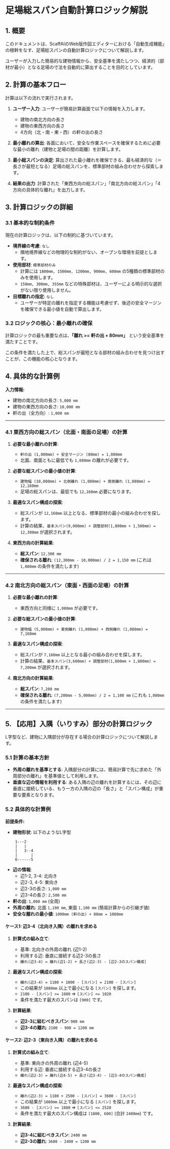 # 足場総スパン自動計算ロジック解説

## 1. 概要

このドキュメントは、ScaffAIのWeb版作図エディターにおける「自動生成機能」の根幹をなす、足場総スパンの自動計算ロジックについて解説します。

ユーザーが入力した簡易的な建物情報から、安全基準を満たしつつ、経済的（部材が最小）となる足場の寸法を自動的に算出することを目的としています。

## 2. 計算の基本フロー

計算は以下の流れで実行されます。

1.  **ユーザー入力**: ユーザーが簡易計算画面で以下の情報を入力します。
    *   建物の南北方向の長さ
    *   建物の東西方向の長さ
    *   4方向（北・南・東・西）の軒の出の長さ

2.  **最小離れの算出**: 各面において、安全な作業スペースを確保するために必要な最小の離れ（建物と足場の間の距離）を計算します。

3.  **最小総スパンの決定**: 算出された最小離れを確保できる、最も経済的な（＝長さが最短となる）足場の総スパンを、標準部材の組み合わせから探索します。

4.  **結果の出力**: 計算された「東西方向の総スパン」「南北方向の総スパン」「4方向の具体的な離れ」を出力します。

## 3. 計算ロジックの詳細

### 3.1 基本的な制約条件

現在の計算ロジックは、以下の制約に基づいています。

*   **境界線の考慮**: `なし`
    *   隣地境界線などの物理的な制約がない、オープンな環境を前提とします。
*   **使用部材**: `標準部材のみ`
    *   計算には `1800mm, 1500mm, 1200mm, 900mm, 600mm` の5種類の標準部材のみを使用します。
    *   `150mm, 300mm, 355mm` などの特殊部材は、ユーザーによる明示的な選択がない限り使用しません。
*   **目標離れの指定**: `なし`
    *   ユーザーが特定の離れを指定する機能は考慮せず、後述の安全マージンを確保できる最小値を自動で算出します。

### 3.2 ロジックの核心：最小離れの確保

計算ロジックの最も重要な点は、**「離れ >= 軒の出 + 80mm」** という安全基準を満たすことです。

この条件を満たした上で、総スパンが最短となる部材の組み合わせを見つけ出すことが、この機能の核心となります。

## 4. 具体的な計算例

**入力情報:**

*   建物の南北方向の長さ: `5,000 mm`
*   建物の東西方向の長さ: `10,000 mm`
*   軒の出（全方向）: `1,000 mm`

---

### 4.1 東西方向の総スパン（北面・南面の足場）の計算

1.  **必要な最小離れの計算**:
    *   `軒の出 (1,000mm) + 安全マージン (80mm) = 1,080mm`
    *   北面、南面ともに最低でも `1,080mm` の離れが必要です。

2.  **必要な総スパンの最小値の計算**:
    *   `建物幅 (10,000mm) + 北側離れ (1,080mm) + 南側離れ (1,080mm) = 12,160mm`
    *   足場の総スパンは、最低でも `12,160mm` 必要になります。

3.  **最適なスパン構成の探索**:
    *   総スパンが `12,160mm` 以上となる、標準部材の最小の組み合わせを探します。
    *   計算の結果、`基本スパン(9,000mm) + 調整部材(1,800mm + 1,500mm) = 12,300mm` が選択されます。

4.  **東西方向の計算結果**:
    *   **総スパン**: `12,300 mm`
    *   **確保される離れ**: `(12,300mm - 10,000mm) / 2 = 1,150 mm` (これは `1,080mm` の条件を満たします)

---

### 4.2 南北方向の総スパン（東面・西面の足場）の計算

1.  **必要な最小離れの計算**:
    *   東西方向と同様に `1,080mm` が必要です。

2.  **必要な総スパンの最小値の計算**:
    *   `建物幅 (5,000mm) + 東側離れ (1,080mm) + 西側離れ (1,080mm) = 7,160mm`

3.  **最適なスパン構成の探索**:
    *   総スパンが `7,160mm` 以上となる最小の組み合わせを探します。
    *   計算の結果、`基本スパン(3,600mm) + 調整部材(1,800mm + 1,800mm) = 7,200mm` が選択されます。

4.  **南北方向の計算結果**:
    *   **総スパン**: `7,200 mm`
    *   **確保される離れ**: `(7,200mm - 5,000mm) / 2 = 1,100 mm` (これも `1,080mm` の条件を満たします)

---

## 5. 【応用】入隅（いりすみ）部分の計算ロジック

L字型など、建物に入隅部分が存在する場合の計算ロジックについて解説します。

### 5.1 計算の基本方針

- **外周の離れを基準とする**: 入隅部分の計算には、簡易計算で先に求めた「外周部分の離れ」を基準値として利用します。
- **垂直な辺の情報を利用する**: ある入隅の辺の離れを計算するには、その辺に垂直に接続している、もう一方の入隅の辺の「長さ」と「スパン構成」が重要な要素となります。

### 5.2 具体的な計算例

**前提条件:**

- **建物形状**: 以下のようなL字型
  ```
   1---2
   |   |
   |   3--4
   |      |
   6------5
  ```
- **辺の情報**:
  - 辺1-2, 3-4: 北向き
  - 辺2-3, 4-5: 東向き
  - 辺2-3の長さ: `1,000 mm`
  - 辺3-4の長さ: `2,500 mm`
- **軒の出**: `1,000 mm` (全周)
- **外周の離れ**: 北面 `1,100 mm`, 東面 `1,100 mm` (簡易計算からの引継ぎ値)
- **安全な離れの最小値**: `1000mm (軒の出) + 80mm = 1080mm`

#### ケース1: 辺3-4（北向き入隅）の離れを求める

1.  **計算式の組み立て**:
    - 基準: 北向きの外周の離れ (辺1-2)
    - 利用する辺: 垂直に接続する辺2-3の長さ
    - `離れ(辺3-4) = 離れ(辺1-2) + 長さ(辺2-3) - [辺2-3のスパン構成]`

2.  **最適なスパン構成の探索**:
    - `離れ(辺3-4) = 1100 + 1000 - [スパン] = 2100 - [スパン]`
    - この結果が `1080mm` 以上で最小になる `[スパン]` を探します。
    - `2100 - [スパン] >= 1080`  => `[スパン] <= 1020`
    - 条件を満たす最大のスパンは `[900]` です。

3.  **計算結果**:
    - **辺2-3に組むべきスパン**: `900 mm`
    - **辺3-4の離れ**: `2100 - 900 = 1200 mm`

#### ケース2: 辺2-3（東向き入隅）の離れを求める

1.  **計算式の組み立て**:
    - 基準: 東向きの外周の離れ (辺4-5)
    - 利用する辺: 垂直に接続する辺3-4の長さ
    - `離れ(辺2-3) = 離れ(辺4-5) + 長さ(辺3-4) - [辺3-4のスパン構成]`

2.  **最適なスパン構成の探索**:
    - `離れ(辺2-3) = 1100 + 2500 - [スパン] = 3600 - [スパン]`
    - この結果が `1080mm` 以上で最小になる `[スパン]` を探します。
    - `3600 - [スパン] >= 1080` => `[スパン] <= 2520`
    - 条件を満たす最大のスパン構成は `[1800, 600]` (合計 `2400mm`) です。

3.  **計算結果**:
    - **辺3-4に組むべきスパン**: `2400 mm`
    - **辺2-3の離れ**: `3600 - 2400 = 1200 mm`
